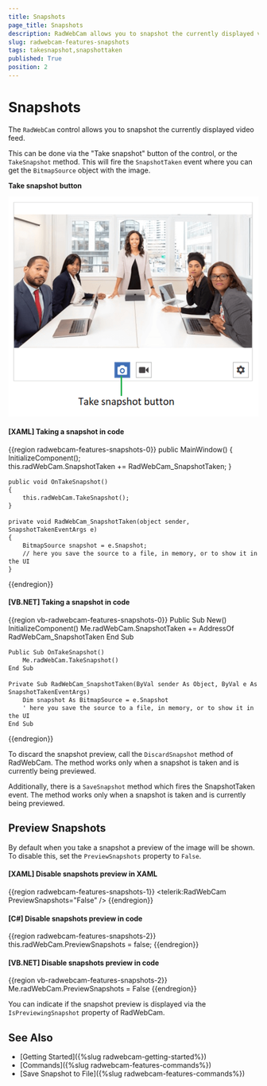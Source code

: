 ```yaml
---
title: Snapshots
page_title: Snapshots
description: RadWebCam allows you to snapshot the currently displayed video feed.
slug: radwebcam-features-snapshots
tags: takesnapshot,snapshottaken
published: True
position: 2
---
```


# Snapshots

The `RadWebCam` control allows you to snapshot the currently displayed video feed.

This can be done via the "Take snapshot" button of the control, or the `TakeSnapshot` method. This will fire the `SnapshotTaken` event where you can get the `BitmapSource` object with the image.

__Take snapshot button__

![](images/radwebcam-features-snapshots-0.png)

#### __[XAML] Taking a snapshot in code__
{{region radwebcam-features-snapshots-0}}
	public MainWindow()
	{
		InitializeComponent();		
		this.radWebCam.SnapshotTaken += RadWebCam_SnapshotTaken;
	}
	
	public void OnTakeSnapshot()
	{
		this.radWebCam.TakeSnapshot();
	}

	private void RadWebCam_SnapshotTaken(object sender, SnapshotTakenEventArgs e)
	{
		BitmapSource snapshot = e.Snapshot;
		// here you save the source to a file, in memory, or to show it in the UI
	}
{{endregion}}

#### __[VB.NET] Taking a snapshot in code__
{{region vb-radwebcam-features-snapshots-0}}
	Public Sub New()
        InitializeComponent()
        Me.radWebCam.SnapshotTaken += AddressOf RadWebCam_SnapshotTaken
    End Sub

    Public Sub OnTakeSnapshot()
        Me.radWebCam.TakeSnapshot()
    End Sub

    Private Sub RadWebCam_SnapshotTaken(ByVal sender As Object, ByVal e As SnapshotTakenEventArgs)
        Dim snapshot As BitmapSource = e.Snapshot
		' here you save the source to a file, in memory, or to show it in the UI
    End Sub
{{endregion}}

To discard the snapshot preview, call the `DiscardSnapshot` method of RadWebCam. The method works only when a snapshot is taken and is currently being previewed.

Additionally, there is a `SaveSnapshot` method which fires the SnapshotTaken event. The method works only when a snapshot is taken and is currently being previewed.

## Preview Snapshots

By default when you take a snapshot a preview of the image will be shown. To disable this, set the `PreviewSnapshots` property to `False`.

#### __[XAML] Disable snapshots preview in XAML__
{{region radwebcam-features-snapshots-1}}
	<telerik:RadWebCam PreviewSnapshots="False" />
{{endregion}}

#### __[C#] Disable snapshots preview in code__
{{region radwebcam-features-snapshots-2}}
	this.radWebCam.PreviewSnapshots = false;
{{endregion}}

#### __[VB.NET] Disable snapshots preview in code__
{{region vb-radwebcam-features-snapshots-2}}
	Me.radWebCam.PreviewSnapshots = False
{{endregion}}

You can indicate if the snapshot preview is displayed via the `IsPreviewingSnapshot` property of RadWebCam.

## See Also  
* [Getting Started]({%slug radwebcam-getting-started%})
* [Commands]({%slug radwebcam-features-commands%})
* [Save Snapshot to File]({%slug radwebcam-features-commands%})
